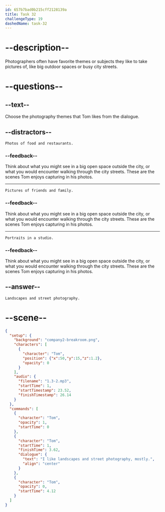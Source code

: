 ```yaml
---
id: 657b7bad0b215cff2128139a
title: Task 32
challengeType: 19
dashedName: task-32
---
```


<!-- Tom: I like landscapes and street photography, mostly. -->


# --description--

Photographers often have favorite themes or subjects they like to take pictures of, like big outdoor spaces or busy city streets.

# --questions--

## --text--

Choose the photography themes that Tom likes from the dialogue.

## --distractors--

`Photos of food and restaurants.`

### --feedback--

Think about what you might see in a big open space outside the city, or what you would encounter walking through the city streets. These are the scenes Tom enjoys capturing in his photos.

---

`Pictures of friends and family.`

### --feedback--

Think about what you might see in a big open space outside the city, or what you would encounter walking through the city streets. These are the scenes Tom enjoys capturing in his photos.

---

`Portraits in a studio.`

### --feedback--

Think about what you might see in a big open space outside the city, or what you would encounter walking through the city streets. These are the scenes Tom enjoys capturing in his photos.

## --answer--

`Landscapes and street photography.`

# --scene--

```json
{
  "setup": {
    "background": "company2-breakroom.png",
    "characters": [
      {
        "character": "Tom",
        "position": {"x":50,"y":15,"z":1.2},
        "opacity": 0
      }
    ],
    "audio": {
      "filename": "1.3-2.mp3",
      "startTime": 1,
      "startTimestamp": 23.52,
      "finishTimestamp": 26.14
    }
  },
  "commands": [
    {
      "character": "Tom",
      "opacity": 1,
      "startTime": 0
    },
    {
      "character": "Tom",
      "startTime": 1,
      "finishTime": 3.62,
      "dialogue": {
        "text": "I like landscapes and street photography, mostly.",
        "align": "center"
      }
    },
    {
      "character": "Tom",
      "opacity": 0,
      "startTime": 4.12
    }
  ]
}
```

